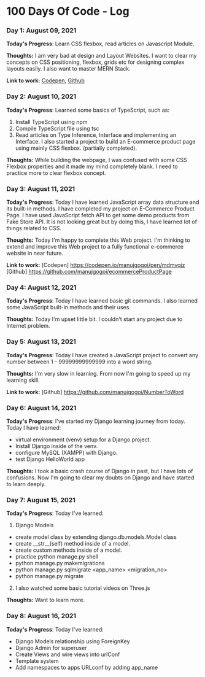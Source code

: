 # 100 Days Of Code - Log

### Day 1: August 09, 2021

**Today's Progress**: Learn CSS flexbox, read articles on Javascript Module.

**Thoughts:** I am very bad at design and Layout Websites. I want to clear my concepts on CSS positioning, flexbox, grids etc for designing complex layouts easily. I also want to master MERN Stack.

**Link to work:** [Codepen](https://codepen.io/manujgogoi/pen/zYwyrJe), [Github](https://github.com/manujgogoi/)

### Day 2: August 10, 2021

**Today's Progress**: Learned some basics of TypeScript, such as:
1. Install TypeScript using npm
2. Compile TypeScript file using tsc
3. Read articles on Type Inference, Interface and implementing an Interface.
I also started a project to build an E-commerce product page using mainly CSS flexbox. (partially completed).

**Thoughts:** While building the webpage, I was confused with some CSS Flexbox properties and it made my mind completely blank. I need to practice more to clear flexbox concept.

### Day 3: August 11, 2021

**Today's Progress**: Today I have learned JavaScript array data structure and its built-in methods. 
I have completed my project on E-Commerce Product Page. I have used JavaScript fetch API to get some demo products from Fake Store API.
It is not looking great but by doing this, I have learned lot of things related to CSS.

**Thoughts:** Today I'm happy to complete this Web project. I'm thinking to extend and improve this Web project to a fully functional e-commerce website in near future.

**Link to work:**
[Codepen] https://codepen.io/manujgogoi/pen/mdmvqjz
[Github] https://github.com/manujgogoi/ecommerceProductPage

### Day 4: August 12, 2021

**Today's Progress**: Today I have learned basic git commands. I also learned some JavaScript built-in methods and their uses.

**Thoughts:** Today I'm upset little bit. I couldn't start any project due to Internet problem. 

### Day 5: August 13, 2021

**Today's Progress**: Today I have created a JavaScript project to convert any number between 1 - 99999999999999 into a word string.

**Thoughts:** I'm very slow in learning. From now I'm going to speed up my learning skill.

**Link to work:**
[Github] https://github.com/manujgogoi/NumberToWord

### Day 6: August 14, 2021

**Today's Progress**: I've started my Django learning journey from today. Today I have learned:
* virtual environment (venv) setup for a Django project.
* Install Django inside of the venv.
* configure MySQL (XAMPP) with Django.
* test Django HelloWorld app

**Thoughts:** I took a basic crash course of Django in past, but I have lots of confusions. Now I'm going to clear my doubts on Django and have started to learn deeply.

### Day 7: August 15, 2021

**Today's Progress**: Today I've learned:

1. Django Models
* create model class by extending django.db.models.Model class
* create &#95;&#95;str&#95;&#95;(self) method inside of a model.
* create custom methods inside of a model.
* practice python manage.py shell
* python manage.py makemigrations
* python manage.py sqlmigrate <app_name> <migration_no>
* python manage.py migrate

2. I also watched some basic tutorial videos on Three.js

**Thoughts:** Want to learn more.

### Day 8: August 16, 2021

**Today's Progress**: Today I've learned:
* Django Models relationship using ForeignKey
* Django Admin for superuser
* Create Views and wire views into urlConf
* Template system
* Add namespaces to apps URLconf by adding app_name
